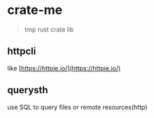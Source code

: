 # crate-me

> tmp rust crate lib

## httpcli

like [https://httpie.io/](https://httpie.io/)

## querysth

use SQL to query files or remote resources(http)
